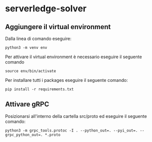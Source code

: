 # serverledge-solver

## Aggiungere il virtual environment
Dalla linea di comando eseguire:
```
python3 -m venv env
```
Per attivare il virtual environment è necessario eseguire il seguente comando
```
source env/bin/activate
```
Per installare tutti i packages eseguire il seguente comando:
```
pip install -r requirements.txt
```

## Attivare gRPC
Posizionarsi all'interno della cartella src/proto ed eseguire il seguente comando:
```
python3 -m grpc_tools.protoc -I . --python_out=. --pyi_out=. --grpc_python_out=. *.proto
```